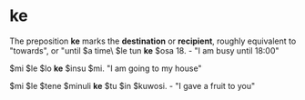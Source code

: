 # ke

The preposition **ke** marks the **destination** or **recipient**, roughly equivalent to "towards", or "until \$a time\ $le tun **ke** $osa 18. \- "I am busy until 18:00"

$mi $le $lo **ke** $insu $mi. "I am going to my house"

$mi $le $tene $minuli **ke** $tu $in $kuwosi. \- "I gave a fruit to you"
